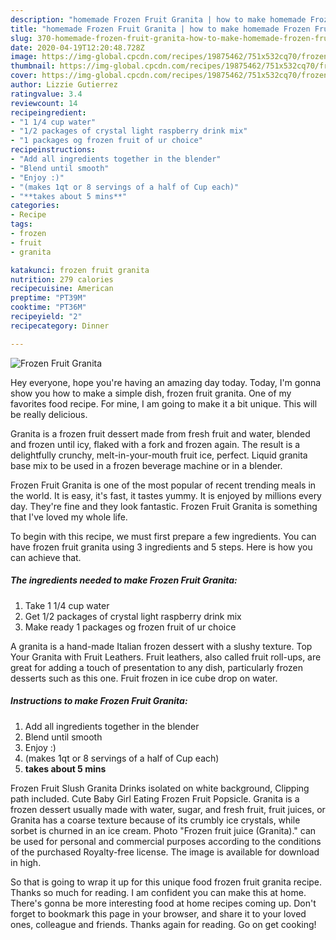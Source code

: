 ```yaml
---
description: "homemade Frozen Fruit Granita | how to make homemade Frozen Fruit Granita"
title: "homemade Frozen Fruit Granita | how to make homemade Frozen Fruit Granita"
slug: 370-homemade-frozen-fruit-granita-how-to-make-homemade-frozen-fruit-granita
date: 2020-04-19T12:20:48.728Z
image: https://img-global.cpcdn.com/recipes/19875462/751x532cq70/frozen-fruit-granita-recipe-main-photo.jpg
thumbnail: https://img-global.cpcdn.com/recipes/19875462/751x532cq70/frozen-fruit-granita-recipe-main-photo.jpg
cover: https://img-global.cpcdn.com/recipes/19875462/751x532cq70/frozen-fruit-granita-recipe-main-photo.jpg
author: Lizzie Gutierrez
ratingvalue: 3.4
reviewcount: 14
recipeingredient:
- "1 1/4 cup water"
- "1/2 packages of crystal light raspberry drink mix"
- "1 packages og frozen fruit of ur choice"
recipeinstructions:
- "Add all ingredients together in the blender"
- "Blend until smooth"
- "Enjoy :)"
- "(makes 1qt or 8 servings of a half of Cup each)"
- "**takes about 5 mins**"
categories:
- Recipe
tags:
- frozen
- fruit
- granita

katakunci: frozen fruit granita 
nutrition: 279 calories
recipecuisine: American
preptime: "PT39M"
cooktime: "PT36M"
recipeyield: "2"
recipecategory: Dinner

---
```



![Frozen Fruit Granita](https://img-global.cpcdn.com/recipes/19875462/751x532cq70/frozen-fruit-granita-recipe-main-photo.jpg)

Hey everyone, hope you're having an amazing day today. Today, I'm gonna show you how to make a simple dish, frozen fruit granita. One of my favorites food recipe. For mine, I am going to make it a bit unique. This will be really delicious.

Granita is a frozen fruit dessert made from fresh fruit and water, blended and frozen until icy, flaked with a fork and frozen again. The result is a delightfully crunchy, melt-in-your-mouth fruit ice, perfect. Liquid granita base mix to be used in a frozen beverage machine or in a blender.

Frozen Fruit Granita is one of the most popular of recent trending meals in the world. It is easy, it's fast, it tastes yummy. It is enjoyed by millions every day. They're fine and they look fantastic. Frozen Fruit Granita is something that I've loved my whole life.


To begin with this recipe, we must first prepare a few ingredients. You can have frozen fruit granita using 3 ingredients and 5 steps. Here is how you can achieve that.

<!--inarticleads1-->

##### The ingredients needed to make Frozen Fruit Granita:

1. Take 1 1/4 cup water
1. Get 1/2 packages of crystal light raspberry drink mix
1. Make ready 1 packages og frozen fruit of ur choice


A granita is a hand-made Italian frozen dessert with a slushy texture. Top Your Granita with Fruit Leathers. Fruit leathers, also called fruit roll-ups, are great for adding a touch of presentation to any dish, particularly frozen desserts such as this one. Fruit frozen in ice cube drop on water. 

<!--inarticleads2-->

##### Instructions to make Frozen Fruit Granita:

1. Add all ingredients together in the blender
1. Blend until smooth
1. Enjoy :)
1. (makes 1qt or 8 servings of a half of Cup each)
1. **takes about 5 mins**


Frozen Fruit Slush Granita Drinks isolated on white background, Clipping path included. Cute Baby Girl Eating Frozen Fruit Popsicle. Granita is a frozen dessert usually made with water, sugar, and fresh fruit, fruit juices, or Granita has a coarse texture because of its crumbly ice crystals, while sorbet is churned in an ice cream. Photo &#34;Frozen fruit juice (Granita).&#34; can be used for personal and commercial purposes according to the conditions of the purchased Royalty-free license. The image is available for download in high. 

So that is going to wrap it up for this unique food frozen fruit granita recipe. Thanks so much for reading. I am confident you can make this at home. There's gonna be more interesting food at home recipes coming up. Don't forget to bookmark this page in your browser, and share it to your loved ones, colleague and friends. Thanks again for reading. Go on get cooking!

